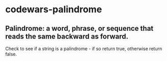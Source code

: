 # codewars-palindrome

## Palindrome: a word, phrase, or sequence that reads the same backward as forward.
Check to see if a string is a palindrome - if so return true, otherwise return false.
